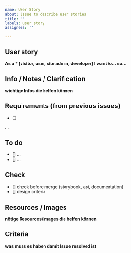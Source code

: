 ```yaml
---
name: User Story
about: Issue to describe user stories
title: ''
labels: user story
assignees: ''

---
```


## User story
**As a * [visitor, user, site admin, developer]
I want to...
so...**

## Info / Notes / Clarification
**wichtige Infos die helfen können**

## Requirements (from previous issues)
- [ ] 
.
.

## To do
- [] ...
- [] ...

## Check
- [] check before merge (storybook, api, documentation)
- [] design criteria

##  Resources / Images
**nötige Resources/Images die helfen können**

## Criteria
**was muss es haben damit Issue resolved ist**
